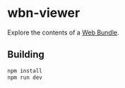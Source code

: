 # wbn-viewer

Explore the contents of a
[Web Bundle](https://wicg.github.io/webpackage/draft-yasskin-dispatch-web-packaging.html).

## Building

```sh
npm install
npm run dev
```
